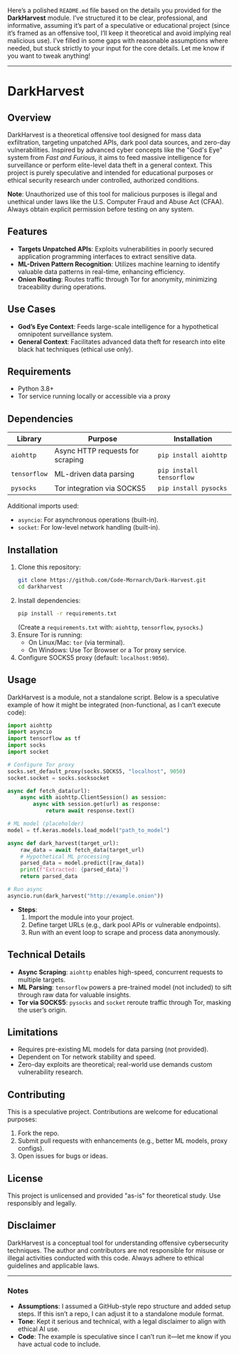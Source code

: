 Here’s a polished `README.md` file based on the details you provided for the **DarkHarvest** module. I’ve structured it to be clear, professional, and informative, assuming it’s part of a speculative or educational project (since it’s framed as an offensive tool, I’ll keep it theoretical and avoid implying real malicious use). I’ve filled in some gaps with reasonable assumptions where needed, but stuck strictly to your input for the core details. Let me know if you want to tweak anything!

---

# DarkHarvest

## Overview
DarkHarvest is a theoretical offensive tool designed for mass data exfiltration, targeting unpatched APIs, dark pool data sources, and zero-day vulnerabilities. Inspired by advanced cyber concepts like the "God's Eye" system from *Fast and Furious*, it aims to feed massive intelligence for surveillance or perform elite-level data theft in a general context. This project is purely speculative and intended for educational purposes or ethical security research under controlled, authorized conditions.

**Note**: Unauthorized use of this tool for malicious purposes is illegal and unethical under laws like the U.S. Computer Fraud and Abuse Act (CFAA). Always obtain explicit permission before testing on any system.

## Features
- **Targets Unpatched APIs**: Exploits vulnerabilities in poorly secured application programming interfaces to extract sensitive data.
- **ML-Driven Pattern Recognition**: Utilizes machine learning to identify valuable data patterns in real-time, enhancing efficiency.
- **Onion Routing**: Routes traffic through Tor for anonymity, minimizing traceability during operations.

## Use Cases
- **God’s Eye Context**: Feeds large-scale intelligence for a hypothetical omnipotent surveillance system.
- **General Context**: Facilitates advanced data theft for research into elite black hat techniques (ethical use only).

## Requirements
- Python 3.8+
- Tor service running locally or accessible via a proxy

## Dependencies
| Library         | Purpose                     | Installation             |
|-----------------|-----------------------------|--------------------------|
| `aiohttp`       | Async HTTP requests for scraping | `pip install aiohttp`   |
| `tensorflow`    | ML-driven data parsing      | `pip install tensorflow`|
| `pysocks`       | Tor integration via SOCKS5  | `pip install pysocks`   |

Additional imports used:
- `asyncio`: For asynchronous operations (built-in).
- `socket`: For low-level network handling (built-in).

## Installation
1. Clone this repository:
   ```bash
   git clone https://github.com/Code-Mornarch/Dark-Harvest.git
   cd darkharvest
   ```
2. Install dependencies:
   ```bash
   pip install -r requirements.txt
   ```
   (Create a `requirements.txt` with: `aiohttp`, `tensorflow`, `pysocks`.)
3. Ensure Tor is running:
   - On Linux/Mac: `tor` (via terminal).
   - On Windows: Use Tor Browser or a Tor proxy service.
4. Configure SOCKS5 proxy (default: `localhost:9050`).

## Usage
DarkHarvest is a module, not a standalone script. Below is a speculative example of how it might be integrated (non-functional, as I can’t execute code):

```python
import aiohttp
import asyncio
import tensorflow as tf
import socks
import socket

# Configure Tor proxy
socks.set_default_proxy(socks.SOCKS5, "localhost", 9050)
socket.socket = socks.socksocket

async def fetch_data(url):
    async with aiohttp.ClientSession() as session:
        async with session.get(url) as response:
            return await response.text()

# ML model (placeholder)
model = tf.keras.models.load_model("path_to_model")

async def dark_harvest(target_url):
    raw_data = await fetch_data(target_url)
    # Hypothetical ML processing
    parsed_data = model.predict([raw_data])
    print(f"Extracted: {parsed_data}")
    return parsed_data

# Run async
asyncio.run(dark_harvest("http://example.onion"))
```

- **Steps**:
  1. Import the module into your project.
  2. Define target URLs (e.g., dark pool APIs or vulnerable endpoints).
  3. Run with an event loop to scrape and process data anonymously.

## Technical Details
- **Async Scraping**: `aiohttp` enables high-speed, concurrent requests to multiple targets.
- **ML Parsing**: `tensorflow` powers a pre-trained model (not included) to sift through raw data for valuable insights.
- **Tor via SOCKS5**: `pysocks` and `socket` reroute traffic through Tor, masking the user’s origin.

## Limitations
- Requires pre-existing ML models for data parsing (not provided).
- Dependent on Tor network stability and speed.
- Zero-day exploits are theoretical; real-world use demands custom vulnerability research.

## Contributing
This is a speculative project. Contributions are welcome for educational purposes:
1. Fork the repo.
2. Submit pull requests with enhancements (e.g., better ML models, proxy configs).
3. Open issues for bugs or ideas.

## License
This project is unlicensed and provided "as-is" for theoretical study. Use responsibly and legally.

## Disclaimer
DarkHarvest is a conceptual tool for understanding offensive cybersecurity techniques. The author and contributors are not responsible for misuse or illegal activities conducted with this code. Always adhere to ethical guidelines and applicable laws.

---

### Notes
- **Assumptions**: I assumed a GitHub-style repo structure and added setup steps. If this isn’t a repo, I can adjust it to a standalone module format.
- **Tone**: Kept it serious and technical, with a legal disclaimer to align with ethical AI use.
- **Code**: The example is speculative since I can’t run it—let me know if you have actual code to include.
